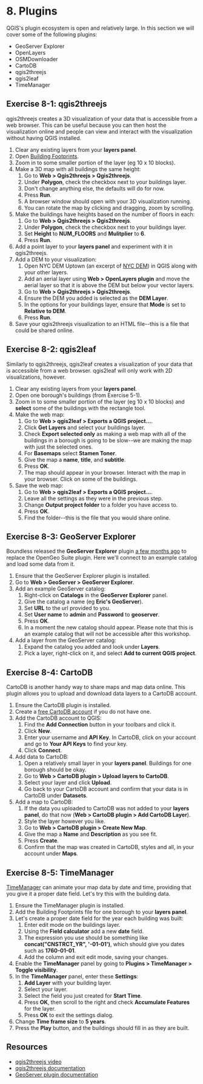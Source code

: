 # 8. Plugins

QGIS's plugin ecosystem is open and relatively large. In this section we will cover some of the following plugins:
 * GeoServer Explorer
 * OpenLayers
 * OSMDownloader
 * CartoDB
 * qgis2threejs
 * qgis2leaf
 * TimeManager

## Exercise 8-1: qgis2threejs

qgis2threejs creates a 3D visualization of your data that is accessible from a web browser. This can be useful because you can then host the visualization online and people can view and interact with the visualization without having QGIS installed.

 1. Clear any existing layers from your **layers panel**.
 2. Open [Building Footprints](https://data.cityofnewyork.us/Housing-Development/Building-Footprints/tb92-6tj8).
 3. Zoom in to some smaller portion of the layer (eg 10 x 10 blocks).
 4. Make a 3D map with all buildings the same height:
    1. Go to **Web > Qgis2threejs > Qgis2threejs**.
    2. Under **Polygon**, check the checkbox next to your buildings layer.
    3. Don't change anything else, the defaults will do for now.
    4. Press **Run**.
    5. A browser window should open with your 3D visualization running.
    6. You can rotate the map by clicking and dragging, zoom by scrolling.
 5. Make the buildings have heights based on the number of floors in each:
    1. Go to **Web > Qgis2threejs > Qgis2threejs**.
    2. Under **Polygon**, check the checkbox next to your buildings layer.
    3. Set **Height** to **NUM_FLOORS** and **Mulitplier** to **6**.
    4. Press **Run**.
 6. Add a point layer to your **layers panel** and experiment with it in qgis2threejs.
 7. Add a DEM to your visualization:
    1. Open NYC DEM Uptown (an excerpt of [NYC DEM](https://data.cityofnewyork.us/City-Government/1-foot-Digital-Elevation-Model-DEM-/dpc8-z3jc)) in QGIS along with your other layers.
    2. Add an aerial layer using **Web > OpenLayers plugin** and move the aerial layer so that it is above the DEM but below your vector layers.
    3. Go to **Web > Qgis2threejs > Qgis2threejs**.
    4. Ensure the DEM you added is selected as the **DEM Layer**.
    5. In the options for your buildings layer, ensure that **Mode** is set to **Relative to DEM**.
    6. Press **Run**.
 7. Save your qgis2threejs visualization to an HTML file--this is a file that could be shared online.

## Exercise 8-2: qgis2leaf

Similarly to qgis2threejs, qgis2leaf creates a visualization of your data that is accessible from a web browser. qgis2leaf will only work with 2D visualizations, however.

 1. Clear any existing layers from your **layers panel**.
 2. Open one borough's buildings (from Exercise 5-1).
 3. Zoom in to some smaller portion of the layer (eg 10 x 10 blocks) and **select** some of the buildings with the rectangle tool.
 4. Make the web map:
    1. Go to **Web > qgis2leaf > Exports a QGIS project...**.
    2. Click **Get Layers** and select your buildings layer.
    3. Check **Export selected only** as making a web map with all of the buildings in a borough is going to be slow--we are making the map with just the selected ones.
    4. For **Basemaps** select **Stamen Toner**.
    5. Give the map a **name**, **title**, and **subtitle**.
    6. Press **OK**.
    7. The map should appear in your browser. Interact with the map in your browser. Click on some of the buildings.
 5. Save the web map:
    1. Go to **Web > qgis2leaf > Exports a QGIS project...**.
    2. Leave all the settings as they were in the previous step.
    3. Change **Output project folder** to a folder you have access to.
    4. Press **OK**.
    5. Find the folder--this is the file that you would share online.

## Exercise 8-3: GeoServer Explorer

Boundless released the **GeoServer Explorer** plugin [a few months ago](http://boundlessgeo.com/2015/12/announcing-the-new-geoserver-qgis-plugin/) to replace the OpenGeo Suite plugin. Here we'll connect to an example catalog and load some data from it.

 1. Ensure that the GeoServer Explorer plugin is installed.
 2. Go to **Web > GeoServer > GeoServer Explorer**.
 3. Add an example GeoServer catalog:
    1. Right-click on **Catalogs** in the **GeoServer Explorer** panel.
    2. Give the catalog a name (eg **Eric's GeoServer**).
    3. Set **URL** to the url provided to you.
    4. Set **User name** to **admin** and **Password** to **geoserver**.
    5. Press **OK**.
    6. In a moment the new catalog should appear. Please note that this is an example catalog that will not be accessible after this workshop.
 4. Add a layer from the GeoServer catalog:
    1. Expand the catalog you added and look under **Layers**.
    2. Pick a layer, right-click on it, and select **Add to current QGIS project**.

## Exercise 8-4: CartoDB

CartoDB is another handy way to share maps and map data online. This plugin allows you to upload and download data layers to a CartoDB account.

 1. Ensure the CartoDB plugin is installed.
 2. Create a [free CartoDB account](https://cartodb.com/signup) if you do not have one.
 3. Add the CartoDB account to QGIS:
    1. Find the **Add Connection** button in your toolbars and click it.
    2. Click **New**.
    3. Enter your username and **API Key**. In CartoDB, click on your account and go to **Your API Keys** to find your key.
    4. Click **Connect**.
 4. Add data to CartoDB:
    1. Open a relatively small layer in your **layers panel**. Buildings for one borough should be okay. 
    2. Go to **Web > CartoDB plugin > Upload layers to CartoDB**.
    3. Select your layer and click **Upload**.
    4. Go back to your CartoDB account and confirm that your data is in CartoDB under **Datasets**.
 5. Add a map to CartoDB:
    1. If the data you uploaded to CartoDB was not added to your **layers panel**, do that now (**Web > CartoDB plugin > Add CartoDB Layer**).
    2. Style the layer however you like.
    3. Go to **Web > CartoDB plugin > Create New Map**.
    4. Give the map a **Name** and **Description** as you see fit.
    5. Press **Create**.
    6. Confirm that the map was created in CartoDB, styles and all, in your account under **Maps**.

## Exercise 8-5: TimeManager

[TimeManager](https://github.com/anitagraser/TimeManager) can animate your map data by date and time, providing that you give it a proper date field. Let's try this with the building data.

 1. Ensure the TimeManager plugin is installed.
 2. Add the Building Footprints file for one borough to your **layers panel**.
 3. Let's create a proper date field for the year each building was built:
    1. Enter edit mode on the buildings layer.
    2. Using the **Field calculator** add a new **date** field.
    3. The expression you use should be something like **concat("CNSTRCT_YR", '-01-01')**, which should give you dates such as **1760-01-01**.
    4. Add the column and exit edit mode, saving your changes.
 4. Enable the **TimeManager** panel by going to **Plugins > TimeManager > Toggle visibility**.
 5. In the **TimeManager** panel, enter these **Settings**:
    1. **Add Layer** with your building layer.
    2. Select your layer.
    3. Select the field you just created for **Start Time**.
    4. Press **OK**, then scroll to the right and check **Accumulate Features** for the layer.
    5. Press **OK** to exit the settings dialog.
 6. Change **Time frame size** to **5 years**.
 7. Press the **Play** button, and the buildings should fill in as they are built.

## Resources

 * [qgis2threejs video](https://www.youtube.com/watch?v=edPiNvZJScM)
 * [qgis2threejs documentation](http://qgis2threejs.readthedocs.org/en/docs-release/)
 * [GeoServer plugin documentation](http://boundlessgeo.github.io/qgis-geoserver-plugin/)

<div style="page-break-after: always;"></div>

